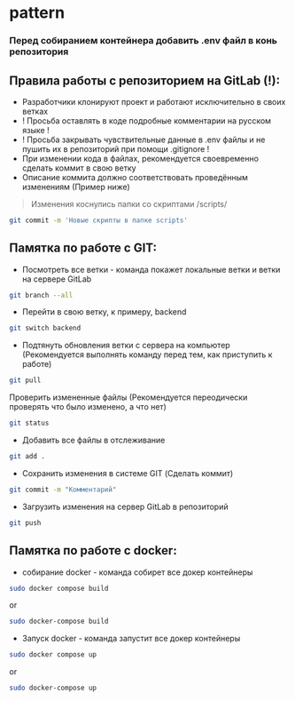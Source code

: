 # pattern

### Перед собиранием контейнера добавить .env файл в конь репозитория

## Правила работы с репозиторием на GitLab (!):

- Разработчики клонируют проект и работают исключительно в своих ветках
- ! Просьба оставлять в коде подробные комментарии на русском языке !
- ! Просьба закрывать чувствительные данные в .env файлы и не пушить их в репозиторий при помощи .gitignore !
- При изменении кода в файлах, рекомендуется своевременно сделать коммит в свою ветку
- Описание коммита должно соответствовать проведённым изменениям (Пример ниже)

> Изменения коснулись папки со скриптами /scripts/
```sh
git commit -m 'Новые скрипты в папке scripts'
```

## Памятка по работе с GIT:
- Посмотреть все ветки - команда покажет локальные ветки и ветки на сервере GitLab
```sh
git branch --all
```
- Перейти в свою ветку, к примеру, backend
```sh
git switch backend
```
- Подтянуть обновления ветки с сервера на компьютер (Рекомендуется выполнять команду перед тем, как приступить к работе)
```sh
git pull
```
Проверить измененные файлы (Рекомендуется переодически проверять что было изменено, а что нет)
```sh
git status
```
- Добавить все файлы в отслеживание
```sh
git add .
```
- Сохранить изменения в системе GIT (Сделать коммит)
```sh
git commit -m "Комментарий"
```
- Загрузить изменения на сервер GitLab в репозиторий
```sh
git push
```


## Памятка по работе с docker:
- собирание docker - команда собирет все докер контейнеры
```sh
sudo docker compose build 
```
or 
```sh
sudo docker-compose build
```
- Запуск docker - команда запустит все докер контейнеры
```sh
sudo docker compose up 
```
or
```sh
sudo docker-compose up
```
